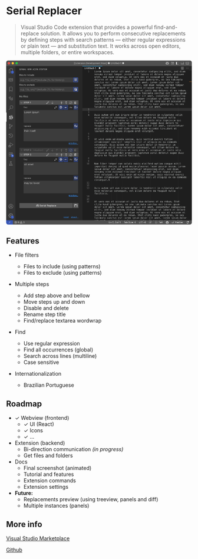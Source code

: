 # Serial Replacer

> Visual Studio Code extension that provides a powerful find-and-replace solution. It allows you to perform consecutive replacements by defining steps with search patterns — either regular expressions or plain text — and substitution text. It works across open editors, multiple folders, or entire workspaces.

![screenshot](docs/screenshot.png)

## Features

- File filters
  - Files to include (using patterns)
  - Files to exclude (using patterns)

- Multiple steps
  - Add step above and bellow
  - Move steps up and down
  - Disable and delete
  - Rename step title
  - Find/replace textarea wordwrap

- Find
  - Use regular expression
  - Find all occurrences (global)
  - Search across lines (multiline)
  - Case sensitive

- Internationalization
  - Brazilian Portuguese

## Roadmap

- ✓ Webview (frontend)
  - ✓ UI (React)
  - ✓ Icons
  - ✓ …
- Extension (backend)
  - Bi-direction communication _(in progress)_
  - Get files and folders
- Docs
  - Final screenshot (animated)
  - Tutorial and features
  - Extension commands
  - Extension settings
- __Future:__
  - Replacements preview (using treeview, panels and diff)
  - Multiple instances (panels)

## More info

[Visual Studio Marketplace]()

[Github](https://github.com/lexblagus/vscode-serial-replacer)
